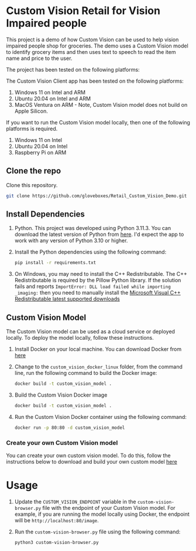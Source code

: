 # Custom Vision Retail for Vision Impaired people

This project is a demo of how Custom Vision can be used to help vision impaired people shop for groceries. The demo uses a Custom Vision model to identify grocery items and then uses text to speech to read the item name and price to the user.

The project has been tested on the following platforms:

The Custom Vision Client app has been tested on the following platforms:

1. Windows 11 on Intel and ARM
2. Ubuntu 20.04 on Intel and ARM
3. MacOS Ventura on ARM - Note, Custom Vision model does not build on Apple Silicon.

If you want to run the Custom Vision model locally, then one of the following platforms is required.

1. Windows 11 on Intel
2. Ubuntu 20.04 on Intel
3. Raspberry Pi on ARM

## Clone the repo

Clone this repository.

```bash
git clone https://github.com/gloveboxes/Retail_Custom_Vision_Demo.git
```

## Install Dependencies

1. Python. This project was developed using Python 3.11.3. You can download the latest version of Python from [here](https://www.python.org/downloads/). I'd expect the app to work with any version of Python 3.10 or higher.
1. Install the Python dependencies using the following command:

    ```bash
    pip install -r requirements.txt
    ```

2. On Windows, you may need to install the C++ Redistributable. The C++ Redistributable is required by the Pillow Python library. If the solution fails and reports `ImportError: DLL load failed while importing _imaging:` then you need to manually install the [Microsoft Visual C++ Redistributable latest supported downloads](https://learn.microsoft.com/en-US/cpp/windows/latest-supported-vc-redist)

## Custom Vision Model

The Custom Vision model can be used as a cloud service or deployed locally. To deploy the model locally, follow these instructions.

1. Install Docker on your local machine. You can download Docker from [here](https://www.docker.com/products/docker-desktop)
1. Change to the `custom_vision_docker_linux` folder, from the command line, run the following command to build the Docker image:

    ```bash
    docker build -t custom_vision_model .
    ```
2. Build the Custom Vision Docker image

    ```bash
    docker build -t custom_vision_model .
    ```
3. Run the Custom Vision Docker container using the following command:

    ```bash
    docker run -p 80:80 -d custom_vision_model
    ```

### Create your own Custom Vision model

You can create your own custom vision model. To do this, follow the instructions below to download and build your own custom model [here](https://docs.microsoft.com/en-us/azure/cognitive-services/custom-vision-service/get-started-build-detector)


# Usage

1. Update the `CUSTOM_VISION_ENDPOINT` variable in the `custom-vision-browser.py` file with the endpoint of your Custom Vision model. For example, if you are running the model locally using Docker, the endpoint will be `http://localhost:80/image`.
1. Run the `custom-vision-browser.py` file using the following command:

    ```bash
    python3 custom-vision-browser.py
    ```
